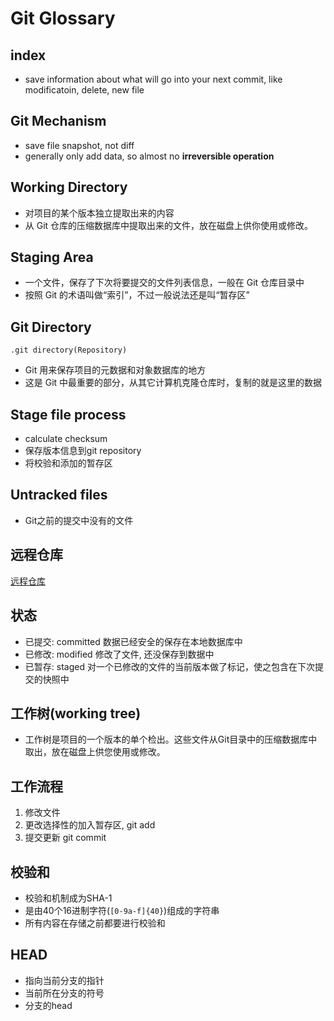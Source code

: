 # Git Glossary

## index

- save information about what will go into your next commit, like modificatoin, delete, new file

## Git Mechanism

- save file snapshot, not diff
- generally only add data, so almost no **irreversible operation**

## Working Directory

- 对项目的某个版本独立提取出来的内容
- 从 Git 仓库的压缩数据库中提取出来的文件，放在磁盘上供你使用或修改。

## Staging Area

- 一个文件，保存了下次将要提交的文件列表信息，一般在 Git 仓库目录中
- 按照 Git 的术语叫做“索引”，不过一般说法还是叫“暂存区”

## Git Directory

`.git directory(Repository)`

- Git 用来保存项目的元数据和对象数据库的地方
- 这是 Git 中最重要的部分，从其它计算机克隆仓库时，复制的就是这里的数据

## Stage file process

- calculate checksum
- 保存版本信息到git repository
- 将校验和添加的暂存区

## Untracked files

- Git之前的提交中没有的文件

## 远程仓库

[远程仓库](git-remote.md)

## 状态

- 已提交: committed 数据已经安全的保存在本地数据库中
- 已修改: modified 修改了文件, 还没保存到数据中
- 已暂存: staged 对一个已修改的文件的当前版本做了标记，使之包含在下次提交的快照中

## 工作树(working tree)

- 工作树是项目的一个版本的单个检出。这些文件从Git目录中的压缩数据库中取出，放在磁盘上供您使用或修改。

## 工作流程

1. 修改文件
2. 更改选择性的加入暂存区, git add
3. 提交更新 git commit

## 校验和

- 校验和机制成为SHA-1
- 是由40个16进制字符(`[0-9a-f]{40}`)组成的字符串
- 所有内容在存储之前都要进行校验和

## HEAD

- 指向当前分支的指针
- 当前所在分支的符号
- 分支的head
